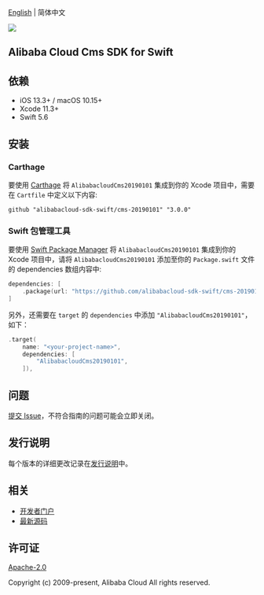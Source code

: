 [English](README.md) | 简体中文

![](https://aliyunsdk-pages.alicdn.com/icons/AlibabaCloud.svg)

## Alibaba Cloud Cms SDK for Swift

## 依赖

- iOS 13.3+ / macOS 10.15+
- Xcode 11.3+
- Swift 5.6

## 安装

### Carthage

要使用 [Carthage](https://github.com/Carthage/Carthage) 将 `AlibabacloudCms20190101` 集成到你的 Xcode 项目中，需要在 `Cartfile` 中定义以下内容:

```ogdl
github "alibabacloud-sdk-swift/cms-20190101" "3.0.0"
```

### Swift 包管理工具

要使用 [Swift Package Manager](https://swift.org/package-manager/) 将 `AlibabacloudCms20190101` 集成到你的 Xcode 项目中，请将 `AlibabacloudCms20190101` 添加至你的 `Package.swift` 文件的 dependencies 数组内容中:

```swift
dependencies: [
    .package(url: "https://github.com/alibabacloud-sdk-swift/cms-20190101.git", from: "3.0.0")
]
```

另外，还需要在 `target` 的 `dependencies` 中添加 `"AlibabacloudCms20190101"`，如下：

```swift
.target(
    name: "<your-project-name>",
    dependencies: [
        "AlibabacloudCms20190101",
    ]),
```

## 问题

[提交 Issue](https://github.com/alibabacloud-sdk-swift/cms-20190101/issues/new)，不符合指南的问题可能会立即关闭。

## 发行说明

每个版本的详细更改记录在[发行说明](./ChangeLog.txt)中。

## 相关

* [开发者门户](https://next.api.aliyun.com/home)
* [最新源码](https://github.com/alibabacloud-sdk-swift/cms-20190101)

## 许可证

[Apache-2.0](http://www.apache.org/licenses/LICENSE-2.0)

Copyright (c) 2009-present, Alibaba Cloud All rights reserved.
